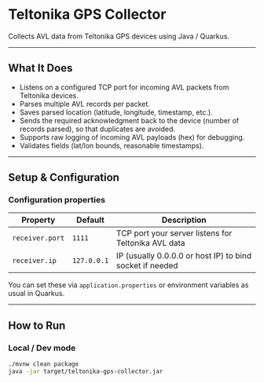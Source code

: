 # Teltonika GPS Collector

Collects AVL data from Teltonika GPS devices using Java / Quarkus.

---

## What It Does

- Listens on a configured TCP port for incoming AVL packets from Teltonika devices.  
- Parses multiple AVL records per packet.  
- Saves parsed location (latitude, longitude, timestamp, etc.).  
- Sends the required acknowledgment back to the device (number of records parsed), so that duplicates are avoided.  
- Supports raw logging of incoming AVL payloads (hex) for debugging.  
- Validates fields (lat/lon bounds, reasonable timestamps).

---

## Setup & Configuration

### Configuration properties

| Property | Default | Description |
|---|---|---|
| `receiver.port` | `1111` | TCP port your server listens for Teltonika AVL data |
| `receiver.ip` | `127.0.0.1` | IP (usually 0.0.0.0 or host IP) to bind socket if needed |

You can set these via `application.properties` or environment variables as usual in Quarkus.

---

## How to Run

### Local / Dev mode

```bash
./mvnw clean package
java -jar target/teltonika-gps-collector.jar
